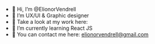 - 👋 Hi, I’m @ElionorVendrell
- 💬 I’m UX/UI & Graphic designer
- 👀 Take a look at my work here: 
- 🌱 I’m currently learning React JS
- 📩 You can contact me here: elionorvendrell@gmail.com
